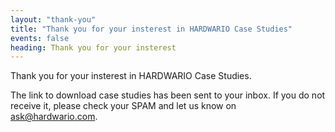 ```yaml
---
layout: "thank-you"
title: "Thank you for your insterest in HARDWARIO Case Studies"
events: false
heading: Thank you for your insterest
---
```


Thank you for your insterest in HARDWARIO Case Studies.

The link to download case studies has been sent to your inbox.
If you do not receive it, please check your SPAM and let us know on [ask@hardwario.com](mailto:ask@hardwario.com).

